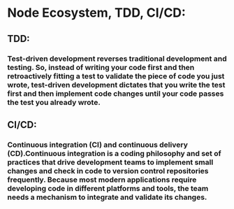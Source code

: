 # Node Ecosystem, TDD, CI/CD:
## TDD: 
### Test-driven development reverses traditional development and testing. So, instead of writing your code first and then retroactively fitting a test to validate the piece of code you just wrote, test-driven development dictates that you write the test first and then implement code changes until your code passes the test you already wrote.

## CI/CD:
### Continuous integration (CI) and continuous delivery (CD).Continuous integration is a coding philosophy and set of practices that drive development teams to implement small changes and check in code to version control repositories frequently. Because most modern applications require developing code in different platforms and tools, the team needs a mechanism to integrate and validate its changes.
